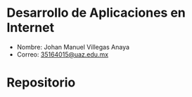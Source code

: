 # Desarrollo de Aplicaciones en Internet

- Nombre: Johan Manuel Villegas Anaya
- Correo: 35164015@uaz.edu.mx

# Repositorio